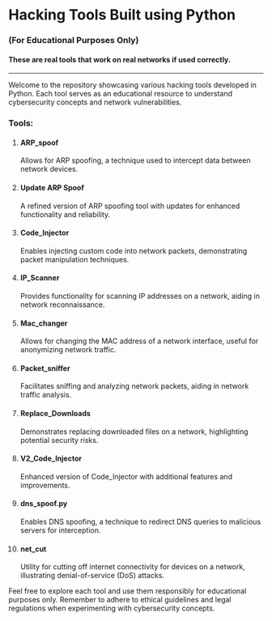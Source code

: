 <!DOCTYPE html>
<html lang="en">
<head>
<meta charset="UTF-8">
<meta name="viewport" content="width=device-width, initial-scale=1.0">
<title>Hacking Tools Built using Python</title>
</head>
<body>
<h1>Hacking Tools Built using Python</h1>
<h3>(For Educational Purposes Only)</h3>
<h4>These are real tools that work on real networks if used correctly.</h4>

<hr>

<p>Welcome to the repository showcasing various hacking tools developed in Python. Each tool serves as an educational resource to understand cybersecurity concepts and network vulnerabilities.</p>

<h3>Tools:</h3>

<ol>
<li>
  <h4>ARP_spoof</h4>
  <p>Allows for ARP spoofing, a technique used to intercept data between network devices.</p>
</li>
<li>
  <h4>Update ARP Spoof</h4>
  <p>A refined version of ARP spoofing tool with updates for enhanced functionality and reliability.</p>
</li>
<li>
  <h4>Code_Injector</h4>
  <p>Enables injecting custom code into network packets, demonstrating packet manipulation techniques.</p>
</li>
<li>
  <h4>IP_Scanner</h4>
  <p>Provides functionality for scanning IP addresses on a network, aiding in network reconnaissance.</p>
</li>
<li>
  <h4>Mac_changer</h4>
  <p>Allows for changing the MAC address of a network interface, useful for anonymizing network traffic.</p>
</li>
<li>
  <h4>Packet_sniffer</h4>
  <p>Facilitates sniffing and analyzing network packets, aiding in network traffic analysis.</p>
</li>
<li>
  <h4>Replace_Downloads</h4>
  <p>Demonstrates replacing downloaded files on a network, highlighting potential security risks.</p>
</li>
<li>
  <h4>V2_Code_Injector</h4>
  <p>Enhanced version of Code_Injector with additional features and improvements.</p>
</li>
<li>
  <h4>dns_spoof.py</h4>
  <p>Enables DNS spoofing, a technique to redirect DNS queries to malicious servers for interception.</p>
</li>
<li>
  <h4>net_cut</h4>
  <p>Utility for cutting off internet connectivity for devices on a network, illustrating denial-of-service (DoS) attacks.</p>
</li>
</ol>

<p>Feel free to explore each tool and use them responsibly for educational purposes only. Remember to adhere to ethical guidelines and legal regulations when experimenting with cybersecurity concepts.</p>

</body>
</html>
